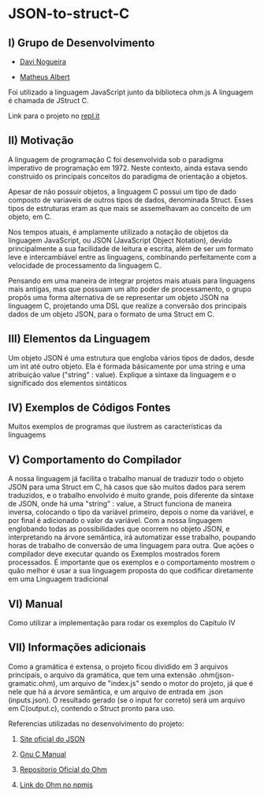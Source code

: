 # **JSON-to-struct-C**

## I) Grupo de Desenvolvimento


* [Davi Nogueira](https://github.com/Davi-Mota-Nogueira)

* [Matheus Albert](https://github.com/AltheusV)

Foi utilizado a linguagem JavaScript junto da biblioteca ohm.js
A linguagem é chamada de JStruct C.

Link para o projeto no [repl.it](https://replit.com/@AltheusV/Projeto)

## II) Motivação

A linguagem de programação C foi desenvolvida sob o paradigma imperativo de programação em 1972. Neste contexto, ainda estava sendo construido os principais conceitos do paradigma de orientação a objetos.

Apesar de não possuir objetos, a linguagem C possui um tipo de dado composto de variaveis de outros tipos de dados, denominada Struct. Esses tipos de estruturas eram as que mais se assemelhavam ao conceito de um objeto, em C.

Nos tempos atuais, é amplamente utilizado a notação de objetos da linguagem JavaScript, ou JSON (JavaScript Object Notation), devido principalmente a sua facilidade de leitura e escrita, além de ser um formato leve e intercambiável entre as linguagens, combinando perfeitamente com a velocidade de processamento da linguagem C.

Pensando em uma maneira de integrar projetos mais atuais para linguagens mais antigas, mas que possuam um alto poder de processamento, o grupo propôs uma forma alternativa de se representar um objeto JSON na linguagem C, projetando uma DSL que realize a conversão dos principais dados de um objeto JSON, para o formato de uma Struct em C.




## III) Elementos da Linguagem

Um objeto JSON é uma estrutura que engloba vários tipos de dados, desde um int até outro objeto. Ela é formada básicamente por uma string e uma atribuição value ("string" : value).
Explique a sintaxe da linguagem e o significado dos elementos
sintáticos


## IV) Exemplos de Códigos Fontes


Muitos exemplos de programas que ilustrem as 
características da linguagems


## V) Comportamento do Compilador

A nossa linguagem já facilita o trabalho manual de traduzir todo o objeto JSON para uma Struct em C, há casos que são muitos dados para serem traduzidos, e o trabalho envolvido é muito grande, pois diferente da sintaxe de JSON, onde há uma "string" : value, a Struct funciona de maneira inversa, colocando o tipo da variável primeiro, depois o nome da variável, e por final é adicionado o valor da variável. Com a nossa linguagem englobando todas as possibilidades que ocorrem no objeto JSON, e interpretando na árvore semântica, irá automatizar esse trabalho, poupando horas de trabalho de conversão de uma linguagem para outra.
Que ações o compilador deve executar quando os Exemplos mostrados forem processados. É importante que os exemplos e o comportamento mostrem o quão
melhor é usar a sua linguagem proposta do que codificar diretamente em uma
Linguagem tradicional


## VI) Manual

Como utilizar a implementação para rodar os exemplos do Capítulo IV


## VII) Informações adicionais

Como a gramática é extensa, o projeto ficou dividido em 3 arquivos principais, o arquivo da gramática, que tem uma extensão .ohm(json-gramatic.ohm), um arquivo de "index.js" sendo o motor do projeto, já que é nele que há a árvore semântica, e um arquivo de entrada em .json (inputs.json). O resultado gerado (se o input for correto) será um arquivo em C(output.c), contendo o Struct pronto para uso. 

Referencias utilizadas no desenvolvimento do projeto:

1. [Site oficial do JSON](https://www.json.org/json-en.html)

2. [Gnu C Manual](https://www.gnu.org/software/gnu-c-manual/gnu-c-manual.pdf)

3. [Repositorio Oficial do Ohm](https://github.com/harc/ohm)

4. [Link do Ohm no npmjs](https://www.npmjs.com/package/ohm-js)
